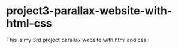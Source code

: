 # project3-parallax-website-with-html-css
This is my 3rd project parallax website with html and css 
